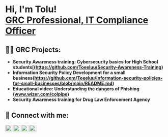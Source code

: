 <h1>Hi, I'm Tolu! <br/><a href="https://github.com/joshmadakor1">GRC Professional, <a href="https://www.linkedin.com/in/tolu-salawu/">IT Compliance Officer </a>

<h2>👨‍💻 GRC Projects:</h2>

- <b>Security Awareness training: Cybersecurity basics for High School students[(https://github.com/Toeeluu/Security-Awareness-Training)
- Information Security Policy Development for a small business(https://github.com/Toeeluu/Information-security-policies-for-small-businesses/blob/main/README.md)
- Educational video: Understanding the dangers of Phishing (www.wizer.com/colpipe)
- Security Awareness training for Drug Law Enforcement Agency</b>
 

  

<h2> 🤳 Connect with me:</h2>

[<img align="left" alt="ToluSalawu | YouTube" width="22px" src="https://cdn.jsdelivr.net/npm/simple-icons@v3/icons/youtube.svg" />][youtube]
[<img align="left" alt="ToluSalawu | Twitter" width="22px" src="https://cdn.jsdelivr.net/npm/simple-icons@v3/icons/twitter.svg" />][twitter]
[<img align="left" alt="ToluSalawu | LinkedIn" width="22px" src="https://cdn.jsdelivr.net/npm/simple-icons@v3/icons/linkedin.svg" />][linkedin]
[<img align="left" alt="ToluSalawu | Instagram" width="22px" src="https://cdn.jsdelivr.net/npm/simple-icons@v3/icons/instagram.svg" />][instagram]

[twitter]: https://twitter.com/TisforTolu
[youtube]: https://www.youtube.com/c/joshmadakor
[instagram]: https://www.instagram.com/TisforTolu/
[linkedin]: https://linkedin.com/in/tolu-salawu

<!--
**joshmadakor1/joshmadakor1** is a ✨ _special_ ✨ repository because its `README.md` (this file) appears on your GitHub profile.

Here are some ideas to get you started:

- 🔭 I’m currently working on ...
- 🌱 I’m currently learning ...
- 👯 I’m looking to collaborate on ...
- 🤔 I’m looking for help with ...
- 💬 Ask me about ...
- 📫 How to reach me: ...
- 😄 Pronouns: ...
- ⚡ Fun fact: ...
-->
